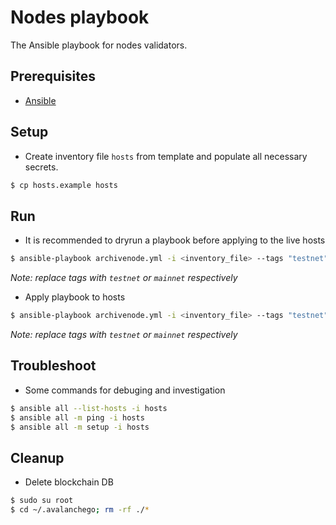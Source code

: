 # Nodes playbook
The Ansible playbook for nodes validators.

## Prerequisites

- [Ansible](https://docs.ansible.com/ansible/latest/installation_guide/installation_distros.html#installing-ansible-on-ubuntu)

## Setup

- Create inventory file `hosts` from template and populate all necessary secrets.
```sh
$ cp hosts.example hosts
```

## Run

- It is recommended to dryrun a playbook before applying to the live hosts
```sh
$ ansible-playbook archivenode.yml -i <inventory_file> --tags "testnet" --check
```

*Note: replace tags with `testnet` or `mainnet` respectively*

- Apply playbook to hosts
```sh
$ ansible-playbook archivenode.yml -i <inventory_file> --tags "testnet"
```

*Note: replace tags with `testnet` or `mainnet` respectively*


## Troubleshoot

- Some commands for debuging and investigation
```sh
$ ansible all --list-hosts -i hosts
$ ansible all -m ping -i hosts
$ ansible all -m setup -i hosts
```

## Cleanup

- Delete blockchain DB
```sh
$ sudo su root
$ cd ~/.avalanchego; rm -rf ./*
```
